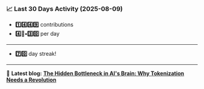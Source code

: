 <!--START_STATS-->
### 📈 Last 30 Days Activity (2025-08-09)  
- **1️⃣4️⃣4️⃣9️⃣** contributions  
- **4️⃣🎱•3️⃣0️⃣** per day
---
- **7️⃣0️⃣** day streak!
---
📝 **Latest blog:** [**The Hidden Bottleneck in AI's Brain: Why Tokenization Needs a Revolution**](https://andriak.com/blog/tokenization-revolution)
<!--END_STATS-->
